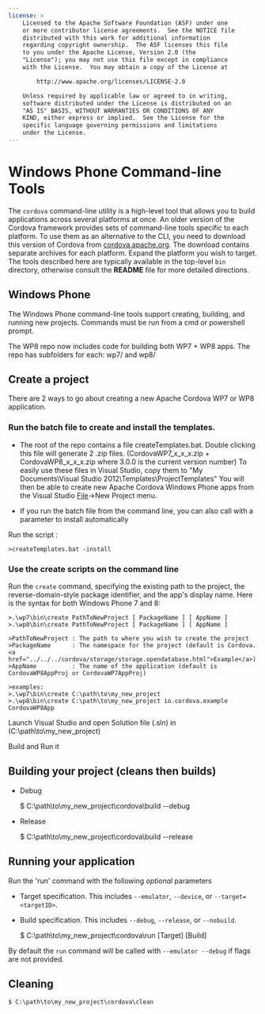 ```yaml
---
license: >
    Licensed to the Apache Software Foundation (ASF) under one
    or more contributor license agreements.  See the NOTICE file
    distributed with this work for additional information
    regarding copyright ownership.  The ASF licenses this file
    to you under the Apache License, Version 2.0 (the
    "License"); you may not use this file except in compliance
    with the License.  You may obtain a copy of the License at

        http://www.apache.org/licenses/LICENSE-2.0

    Unless required by applicable law or agreed to in writing,
    software distributed under the License is distributed on an
    "AS IS" BASIS, WITHOUT WARRANTIES OR CONDITIONS OF ANY
    KIND, either express or implied.  See the License for the
    specific language governing permissions and limitations
    under the License.
---
```


# Windows Phone Command-line Tools

The `cordova` command-line utility is a high-level tool that allows
you to build applications across several platforms at once. An older
version of the Cordova framework provides sets of command-line tools
specific to each platform. To use them as an alternative to the CLI,
you need to download this version of Cordova from
[cordova.apache.org](http://cordova.apache.org). The download contains
separate archives for each platform. Expand the platform you wish to
target. The tools described here are typically available in the
top-level `bin` directory, otherwise consult the __README__ file for
more detailed directions.

## Windows Phone

The Windows Phone command-line tools support creating, building, and
running new projects. Commands must be run from a cmd or powershell
prompt.

The WP8 repo now includes code for building both WP7 + WP8 apps.  The
repo has subfolders for each: wp7/ and wp8/

## Create a project

There are 2 ways to go about creating a new Apache Cordova WP7 or WP8 application.

### Run the batch file to create and install the templates.

- The root of the repo contains a file createTemplates.bat.  Double clicking this file will generate 2 .zip files. (CordovaWP7_x_x_x.zip + CordovaWP8_x_x_x.zip where 3.0.0 is the current version number)  To easily use these files in Visual Studio, copy them to 
"My Documents\Visual Studio 2012\Templates\ProjectTemplates\" You will then be able to create new Apache Cordova Windows Phone apps from the Visual Studio <a href="../../../cordova/file/fileobj/fileobj.html">File</a>->New Project menu.

- If you run the batch file from the command line, you can also call with a parameter to install automatically

Run the script :

    >createTemplates.bat -install

### Use the create scripts on the command line

Run the `create` command, specifying the existing path to the project,
the reverse-domain-style package identifier, and the app's display
name.  Here is the syntax for both Windows Phone 7 and 8:

    >.\wp7\bin\create PathToNewProject [ PackageName ] [ AppName ]
    >.\wp8\bin\create PathToNewProject [ PackageName ] [ AppName ]

    >PathToNewProject : The path to where you wish to create the project
    >PackageName      : The namespace for the project (default is Cordova.<a href="../../../cordova/storage/storage.opendatabase.html">Example</a>)
    >AppName          : The name of the application (default is CordovaWP8AppProj or CordovaWP7AppProj)

    >examples:
    >.\wp7\bin\create C:\path\to\my_new_project
    >.\wp8\bin\create C:\path\to\my_new_project io.cordova.example CordovaWP8App

Launch Visual Studio and open Solution file (.sln) in (C:\path\to\my_new_project)

Build and Run it

## Building your project (cleans then builds)

* Debug

    $ C:\path\to\my_new_project\cordova\build --debug

* Release

    $ C:\path\to\my_new_project\cordova\build --release

## Running your application

Run the 'run' command with the following *optional* parameters

* Target specification. This includes `--emulator`, `--device`, or `--target=<targetID>`.

* Build specification. This includes `--debug`, `--release`, or `--nobuild`.

    $ C:\path\to\my_new_project\cordova\run [Target] [Build]

By default the `run` command will be called with `--emulator --debug` if flags are not provided.

## Cleaning

    $ C:\path\to\my_new_project\cordova\clean


